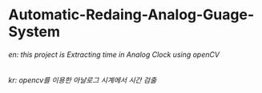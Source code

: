 # Automatic-Redaing-Analog-Guage-System
 
 ###### en: this project is Extracting time in Analog Clock using openCV
 ###### kr: opencv를 이용한 아날로그 시계에서 시간 검출
